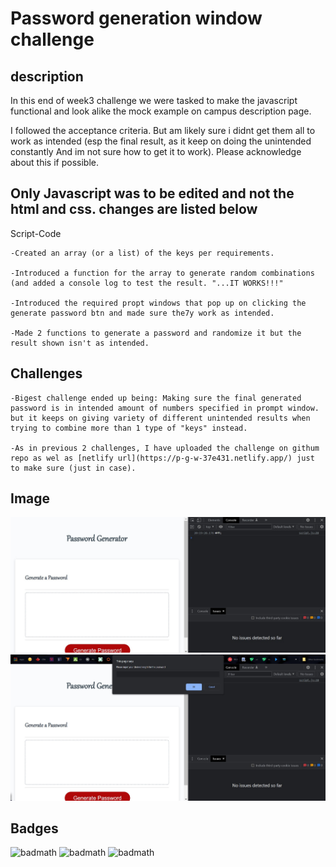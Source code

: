 # Password generation window challenge

## description

In this end of week3 challenge we were tasked to make the javascript functional and look alike the mock example on campus description page.

I followed the acceptance criteria. But am likely sure i didnt get them all to work as intended (esp the final result, as it keep on doing the unintended constantly And im not sure how to get it to work). Please acknowledge about this if possible.

## Only Javascript was to be edited and not the html and css. changes are listed below

  Script-Code

    -Created an array (or a list) of the keys per requirements.

    -Introduced a function for the array to generate random combinations (and added a console log to test the result. "...IT WORKS!!!"

    -Introduced the required propt windows that pop up on clicking the generate password btn and made sure the7y work as intended.

    -Made 2 functions to generate a password and randomize it but the result shown isn't as intended.

## Challenges

    -Bigest challenge ended up being: Making sure the final generated password is in intended amount of numbers specified in prompt window. but it keeps on giving variety of different unintended results when trying to combine more than 1 type of "keys" instead.

    -As in previous 2 challenges, I have uploaded the challenge on githum repo as wel as [netlify url](https://p-g-w-37e431.netlify.app/) just to make sure (just in case).

## Image

  ![alt text](screenshots/console-log.jpg)
  ![alt text](screenshots/prompt-window_example.jpg)

## Badges

![badmath](https://img.shields.io/badge/HTML-239120?style=for-the-badge&logo=html5&logoColor=white)
![badmath](https://img.shields.io/badge/CSS-Style-blue)
![badmath](https://img.shields.io/badge/JS-JavaScript-yellow)
